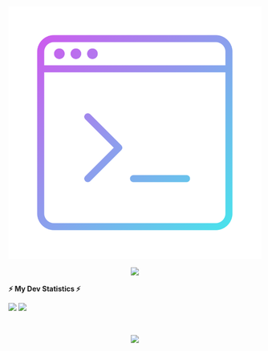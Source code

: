 <p align="center">
    <a href="https://hackur.netlify.app" title="👋 Hey there, I am Hackur">
        <img src="assets/torus.svg" />
    </a>
</p>

<p align="center">
    <img src="https://img.shields.io/badge/Hackur-Amateurs%20hack%20systems%2Cprofessionals%20hack%20people.-green" />
</p>

<!-- GitHub stats -->
<b>⚡ My Dev Statistics ⚡</b>

<p>
<!-- GitHub Stats -->
<img height="180em" src="https://github-readme-stats.vercel.app/api?username=Hackur1029&show_icons=true&hide_border=true" />

<!-- Most Used Languages -->
<img height="180em" src="https://github-readme-stats.vercel.app/api/top-langs/?username=Hackur1029&show_icons=true&hide_border=true&layout=compact&langs_count=8"/>

</p>

<!-- Streaks -->
</br>
<p align="center">

<!--GitHub streak stats-->
<img height="180em" src="https://github-readme-streak-stats.herokuapp.com/?user=Hackur1029" />

<p>
